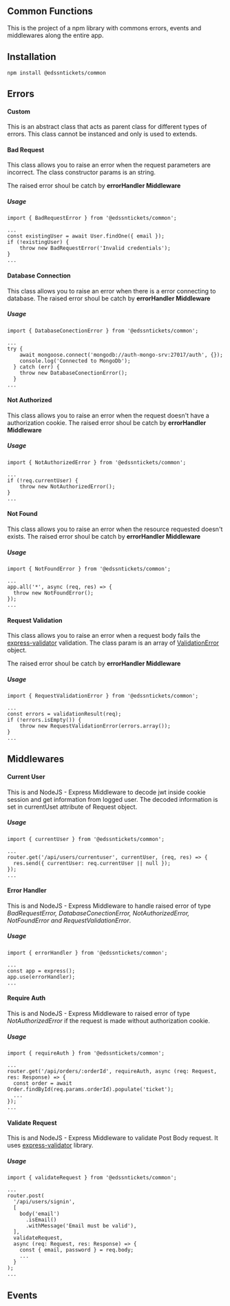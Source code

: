## Common Functions
This is the project of a npm library with commons errors, events and middlewares along the entire app. 

## Installation
```
npm install @edssntickets/common
```

## Errors
#### Custom
This is an abstract class that acts as parent class for different types of errors. 
This class cannot be instanced and only is used to extends.


#### Bad Request
This class allows you to raise an error when the request parameters are incorrect. The class constructor params is an string.

The raised error shoul be catch by **errorHandler Middleware**

##### Usage
```
import { BadRequestError } from '@edssntickets/common';

...
const existingUser = await User.findOne({ email });
if (!existingUser) {
    throw new BadRequestError('Invalid credentials');
}
...
```


#### Database Connection
This class allows you to raise an error when there is a error connecting to database. The raised error shoul be catch by **errorHandler Middleware**

##### Usage
```
import { DatabaseConectionError } from '@edssntickets/common';

...
try {
    await mongoose.connect('mongodb://auth-mongo-srv:27017/auth', {});
    console.log('Connected to MongoDb');
  } catch (err) {
    throw new DatabaseConectionError();
  }
...
```


#### Not Authorized
This class allows you to raise an error when the request doesn't have a authorization cookie. The raised error shoul be catch by **errorHandler Middleware**

##### Usage
```
import { NotAuthorizedError } from '@edssntickets/common';

...
if (!req.currentUser) {
    throw new NotAuthorizedError();
}
...
```


#### Not Found
This class allows you to raise an error when the resource requested doesn't exists. The raised error shoul be catch by **errorHandler Middleware**

##### Usage
```
import { NotFoundError } from '@edssntickets/common';

...
app.all('*', async (req, res) => {
  throw new NotFoundError();
});
...
```


#### Request Validation
This class allows you to raise an error when a request body fails the [express-validator](https://express-validator.github.io/docs) validation. The class param is an array of [ValidationError](https://express-validator.github.io/docs/validation-result-api/) object.

The raised error shoul be catch by **errorHandler Middleware**

##### Usage
```
import { RequestValidationError } from '@edssntickets/common';

...
const errors = validationResult(req);
if (!errors.isEmpty()) {
    throw new RequestValidationError(errors.array());
}
...
```



## Middlewares
#### Current User
This is and NodeJS - Express Middleware to decode jwt inside cookie session and get information from logged user. The decoded information is set in currentUset attribute of Request object. 

##### Usage
```
import { currentUser } from '@edssntickets/common';

...
router.get('/api/users/currentuser', currentUser, (req, res) => {
  res.send({ currentUser: req.currentUser || null });
});
...
```

#### Error Handler
This is and NodeJS - Express Middleware to handle raised error of type *BadRequestError, DatabaseConectionError, NotAuthorizedError, NotFoundError and RequestValidationError*.  

##### Usage
```
import { errorHandler } from '@edssntickets/common';

...
const app = express();
app.use(errorHandler);
...
```

#### Require Auth
This is and NodeJS - Express Middleware to raised error of type *NotAuthorizedError* if the request is made without authorization cookie. 

##### Usage
```
import { requireAuth } from '@edssntickets/common';

...
router.get('/api/orders/:orderId', requireAuth, async (req: Request, res: Response) => {
  const order = await Order.findById(req.params.orderId).populate('ticket');      
  ...
});
...
```

#### Validate Request
This is and NodeJS - Express Middleware to validate Post Body request. It uses [express-validator](https://express-validator.github.io/docs) library. 

##### Usage
```
import { validateRequest } from '@edssntickets/common';

...
router.post(
  '/api/users/signin',
  [
    body('email')
      .isEmail()
      .withMessage('Email must be valid'),
  ],
  validateRequest,
  async (req: Request, res: Response) => {
    const { email, password } = req.body;
    ...
  }
);
...
```


## Events